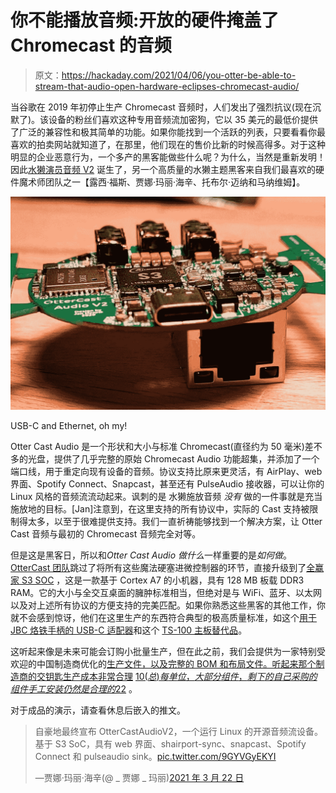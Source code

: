 # 你不能播放音频:开放的硬件掩盖了 Chromecast 的音频

> 原文：<https://hackaday.com/2021/04/06/you-otter-be-able-to-stream-that-audio-open-hardware-eclipses-chromecast-audio/>

当谷歌在 2019 年初停止生产 Chromecast 音频时，人们发出了强烈抗议(现在沉默了)。该设备的粉丝们喜欢这种专用音频流加密狗，它以 35 美元的最低价提供了广泛的兼容性和极其简单的功能。如果你能找到一个活跃的列表，只要看看你最喜欢的拍卖网站就知道了，在那里，他们现在的售价比新的时候高得多。对于这种明显的企业恶意行为，一个多产的黑客能做些什么呢？为什么，当然是重新发明！因此[水獭演员音频 V2](https://github.com/Ottercast/OtterCastAudioV2) 诞生了，另一个高质量的水獭主题黑客来自我们最喜欢的硬件魔术师团队之一【露西·福斯、贾娜·玛丽·海辛、托布尔·迈纳和马纳维姆】。

![](img/833419d64f69070cc4d02fd4ff2b0aec.png)

USB-C and Ethernet, oh my!

Otter Cast Audio 是一个形状和大小与标准 Chromecast(直径约为 50 毫米)差不多的光盘，提供了几乎完整的原始 Chromecast Audio 功能超集，并添加了一个端口线，用于重定向现有设备的音频。协议支持比原来更灵活，有 AirPlay、web 界面、Spotify Connect、Snapcast，甚至还有 PulseAudio 接收器，可以让你的 Linux 风格的音频流流动起来。讽刺的是 水獭施放音频 *没有* 做的一件事就是充当施放地的目标。[Jan]注意到，在这里支持的所有协议中，实际的 Cast 支持被限制得太多，以至于很难提供支持。我们一直祈祷能够找到一个解决方案，让 Otter Cast 音频与最初的 Chromecast 音频完全对等。

但是这是黑客日，所以和*Otter Cast Audio 做什么*一样重要的是*如何做*。 [OtterCast 团队](https://cast.otter.jetzt/)跳过了将所有这些魔法硬塞进微控制器的环节，直接升级到了[全赢家 S3 SOC](https://www.cnx-software.com/2018/03/30/allwinner-s3-camera-soc-includes-128mb-ram-an-i2s-audio-interface/) ，这是一款基于 Cortex A7 的小机器，具有 128 MB 板载 DDR3 RAM。它的大小与全交互桌面的臃肿标准相当，但绝对是与 WiFi、蓝牙、以太网以及对上述所有协议的方便支持的完美匹配。如果你熟悉这些黑客的其他工作，你就不会感到惊讶，他们在这里生产的东西符合典型的极高质量标准，如这个[用于 JBC 烙铁手柄的 USB-C 适配器](https://hackaday.com/2020/04/21/have-jbc-soldering-handle-will-usb-c-power-deliver/)和这个 [TS-100 主板替代品](https://hackaday.com/2019/12/26/adding-usb-c-to-the-ts100-but-not-how-you-think/)。

这听起来像是未来可能会订购小批量生产，但在此之前，我们会提供为一家特别受欢迎的中国制造商优化的[生产文件，以及完整的 BOM 和布局文件。听起来那个制造商的交钥匙生产成本非常合理](https://github.com/Ottercast/OtterCastAudioV2/tree/main/production_v2.1) [$10(总)每单位，大部分组件，剩下的自己采购的组件手工安装仍然是合理的$22](https://twitter.com/_Jana_Marie/status/1374098303470682113) 。

对于成品的演示，请查看休息后嵌入的推文。

> 自豪地最终宣布 OtterCastAudioV2，一个运行 Linux 的开源音频流设备。基于 S3 SoC，具有 web 界面、shairport-sync、snapcast、Spotify Connect 和 pulseaudio sink。[pic.twitter.com/9GYVGyEKYI](https://t.co/9GYVGyEKYI)
> 
> —贾娜·玛丽·海辛(@ _ 贾娜 _ 玛丽)[2021 年 3 月 22 日](https://twitter.com/_Jana_Marie/status/1374088494985969667?ref_src=twsrc%5Etfw)